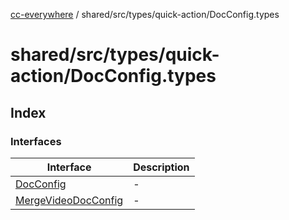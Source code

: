 [cc-everywhere](../../../../../index.md) / shared/src/types/quick-action/DocConfig.types

# shared/src/types/quick-action/DocConfig.types

## Index

### Interfaces

| Interface | Description |
| ------ | ------ |
| [DocConfig](interfaces/DocConfig.md) | - |
| [MergeVideoDocConfig](interfaces/MergeVideoDocConfig.md) | - |
